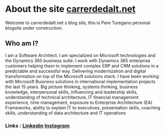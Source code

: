 # About the site [carrerdedalt.net](http://www.carrerdedalt.net/)
Welcome to carrerdedalt.net s blog site, this is Pere Turegano personal blogsite under construction.
## Who am I?
I am a Software Architect. I am specialized on Microsoft technologies and the Dynamics 365 business suite. I work with Dynamics 365 enterprise customers helping them to implement complex ERP and CRM solutions in a predictable 
 and successful way. Delivering modernization and digital transformation on top of the Microsoft solutions stack. I have been working with Microsoft Business solutions in international implementation projects the last 15 years. 
Big picture thinking, systems thinking, business knowledge, interpersonal skills, influencing and leadership skills, understanding of technical architecture, IT financial management experience, time management, exposure to Enterprise Architecture (EA) Frameworks, ability to explain IT to executives, presentation skills, coaching skills, understanding of data architecture and IT operations


### Links : [Linkedin](https://www.linkedin.com/in/pturegano/) [Instagram](https://www.instagram.com/carrerdedalt_2020/)

